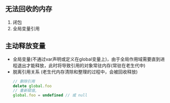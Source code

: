 <style>img {max-width: 400px} .w4{max-width: 400px}.w5{max-width: 500px}</style>


## 无法回收的内存
1. 闭包
2. 全局变量引用


## 主动释放变量
* 全局变量(不通过var声明或定义在global变量上)，由于全局作用域需要直到进程退出才能释放，此时将导致引用的对象常驻内存(常驻在老生代中)
* 脱离引用关系 (老生代内存清除和整理的过程中，会被回收释放)
  ```js
  // 删除引用
  delete global.foo
  // 重新赋值, 
  global.foo = undefined // 或 null
  ```

